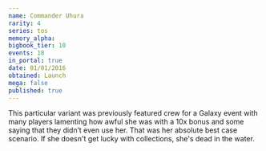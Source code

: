 ```yaml
---
name: Commander Uhura
rarity: 4
series: tos
memory_alpha:
bigbook_tier: 10
events: 18
in_portal: true
date: 01/01/2016
obtained: Launch
mega: false
published: true
---
```


This particular variant was previously featured crew for a Galaxy event with many players lamenting how awful she was with a 10x bonus and some saying that they didn’t even use her. That was her absolute best case scenario. If she doesn't get lucky with collections, she's dead in the water.
